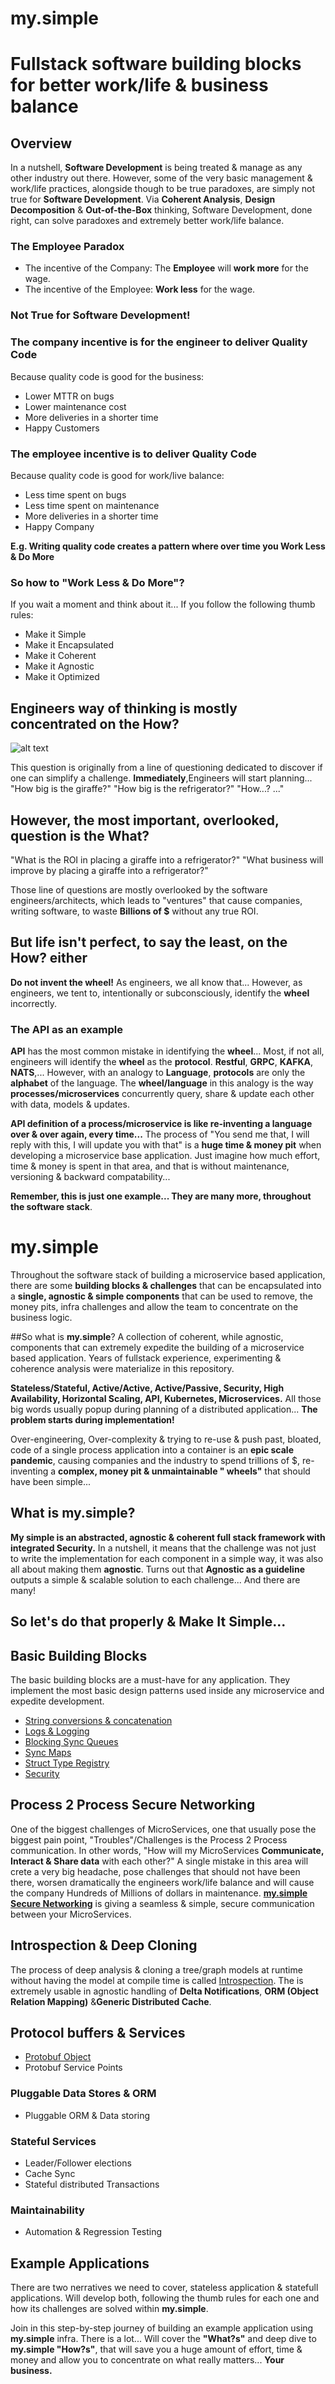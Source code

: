 # my.simple
# Fullstack software building blocks for better work/life & business balance
## Overview
In a nutshell, **Software Development** is being treated & manage as any other industry out there.
However, some of the very basic management & work/life practices, alongside though to be true paradoxes, are simply not true for **Software Development**.
Via **Coherent Analysis**, **Design Decomposition** & **Out-of-the-Box** thinking, Software Development, done right, can solve paradoxes and extremely better work/life balance.

### The Employee Paradox
* The incentive of the Company: The **Employee** will **work more** for the wage.
* The incentive of the Employee: **Work less** for the wage.

### Not True for Software Development! 
### The company incentive is for the engineer to deliver Quality Code
Because quality code is good for the business:
* Lower MTTR on bugs
* Lower maintenance cost
* More deliveries in a shorter time
* Happy Customers

### The employee incentive is to deliver Quality Code
Because quality code is good for work/live balance:
* Less time spent on bugs
* Less time spent on maintenance
* More deliveries in a shorter time
* Happy Company

**E.g. Writing quality code creates a pattern where over time you Work Less & Do More**

### So how to "Work Less & Do More"?
If you wait a moment and think about it... If you follow the following thumb rules:
* Make it Simple
* Make it Encapsulated
* Make it Coherent
* Make it Agnostic
* Make it Optimized

## Engineers way of thinking is mostly concentrated on the **How?**
![alt text](https://github.com/saichler/my.simple/blob/main/girrafe.png)

This question is originally from a line of questioning dedicated to discover if one can simplify a challenge. 
**Immediately**,Engineers will start planning... "How big is the giraffe?" "How big is the refrigerator?" "How...? ..."
## However, the most important, overlooked, question is the **What?**
"What is the ROI in placing a giraffe into a refrigerator?" 
"What business will improve by placing a giraffe into a refrigerator?"

Those line of questions are mostly overlooked by the software engineers/architects, 
which leads to "ventures" that cause companies, writing software, to waste **Billions of $** without any true ROI.

## But life isn't perfect, to say the least, on the **How?** either
**Do not invent the wheel!** As engineers, we all know that... However, as engineers, we tent to, intentionally or subconsciously, identify the **wheel** incorrectly.
### The API as an example
**API** has the most common mistake in identifying the **wheel**... 
Most, if not all, engineers will identify the **wheel** as the **protocol**. **Restful**, **GRPC**, **KAFKA**, **NATS**,... 
However, with an analogy to **Language**, **protocols** are only the **alphabet** of the language.
The **wheel/language** in this analogy is the way **processes/microservices** concurrently query, share & update each other with data, models & updates.

**API definition of a process/microservice is like re-inventing a language over & over again, every time...**
The process of "You send me that, I will reply with this, I will update you with that" is a **huge time & money pit** when developing a microservice base application.
Just imagine how much effort, time & money is spent in that area, and that is without maintenance, versioning & backward compatability...

**Remember, this is just one example... They are many more, throughout the software stack**.

# my.simple 
Throughout the software stack of building a microservice based application, 
there are some **building blocks & challenges** that can be encapsulated into
a **single, agnostic & simple components** that can be used to remove, the money pits, infra challenges
and allow the team to concentrate on the business logic.

##So what is **my.simple**?
A collection of coherent, while agnostic, components that can extremely expedite the building of a microservice based application.
Years of fullstack experience, experimenting & coherence analysis were materialize in this repository.


**Stateless/Stateful, Active/Active, Active/Passive, Security, High Availability, Horizontal Scaling, API, Kubernetes,
Microservices.** All those big words usually popup during planning of a distributed application...
**The problem starts during implementation!**

Over-engineering, Over-complexity & trying to re-use & push past, bloated, code of a single process application into a
container is an **epic scale pandemic**,
causing companies and the industry to spend trillions of $, re-inventing a **complex, money pit & unmaintainable "
wheels"** that should have been simple...

## What is my.simple?
**My simple is an abstracted, agnostic & coherent full stack framework with integrated Security.** 
In a nutshell, it means that the challenge was not just to write the implementation for each component in a simple way, it was also all about making them **agnostic**.
Turns out that **Agnostic as a guideline** outputs a simple & scalable solution to each challenge... And there are many!

## So let's do that properly & Make It Simple... 

## Basic Building Blocks
The basic building blocks are a must-have for any application. 
They implement the most basic design patterns used inside any microservice and expedite development.
* [String conversions & concatenation](https://github.com/saichler/my.simple/tree/main/go/utils/strng)
* [Logs & Logging](https://github.com/saichler/my.simple/tree/main/go/utils/logs)
* [Blocking Sync Queues](https://github.com/saichler/my.simple/tree/main/go/utils/queues)
* [Sync Maps](https://github.com/saichler/my.simple/tree/main/go/utils/maps)
* [Struct Type Registry](https://github.com/saichler/my.simple/tree/main/go/utils/registry)
* [Security](https://github.com/saichler/my.simple/tree/main/go/security)

## Process 2 Process Secure Networking
One of the biggest challenges of MicroServices, one that usually pose the biggest pain point, "Troubles"/Challenges is the Process 2 Process communication.
In other words, "How will my MicroServices **Communicate, Interact & Share data** with each other?"
A single mistake in this area will crete a very big headache, pose challenges that should not have been there, worsen dramatically the engineers work/life balance and will cause the company Hundreds of Millions of dollars in maintenance.
**[my.simple Secure Networking](https://github.com/saichler/my.simple/tree/main/go/net)** is giving a seamless & simple, secure communication between your MicroServices.

## Introspection & Deep Cloning
The process of deep analysis & cloning a tree/graph models at runtime without having the model at compile time is called [Introspection](https://github.com/saichler/my.simple/tree/main/go/introspect).
The is extremely usable in agnostic handling of **Delta Notifications**, **ORM (Object Relation Mapping)** &**Generic Distributed Cache**.

## Protocol buffers & Services
* [Protobuf Object](https://github.com/saichler/my.simple/tree/main/go/utils/protobuf_object)
* Protobuf Service Points

### Pluggable Data Stores & ORM

* Pluggable ORM & Data storing

### Stateful Services

* Leader/Follower elections
* Cache Sync
* Stateful distributed Transactions

### Maintainability

* Automation & Regression Testing

## Example Applications ##

There are two nerratives we need to cover, stateless application & statefull applications.
Will develop both, following the thumb rules for each one and how its challenges are solved within **my.simple**.

Join in this step-by-step journey of building an example application using **my.simple** infra. There is a lot... Will
cover the **"What?s"** and deep dive to **my.simple "How?s"**, that will save you a huge amount of effort, time & money
and allow you to concentrate on what really matters... **Your business.**